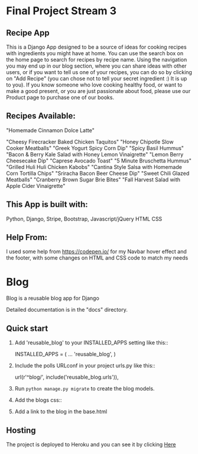 
# Final Project Stream 3


## Recipe App

This is a Django App designed to be a source of ideas for cooking recipes with ingredients you might have at home.
You can use the search box on the home page to search for recipes by recipe name. Using the navigation you
may end up in our blog section, where you can share ideas with other users, or if you want to tell us one of your recipes,
you can do so by clicking on "Add Recipe" (you can chose not to tell your secret ingredient :) It is up to you).
If you know someone who love cooking healthy food, or want to make a good present, or you are just passionate about food, please
use our Product page to purchase one of our books.


## Recipes Available:

"Homemade Cinnamon Dolce Latte"

"Cheesy Firecracker Baked Chicken Taquitos"
"Honey Chipotle Slow Cooker Meatballs"
"Greek Yogurt Spicy Corn Dip"
"Spicy Basil Hummus"
"Bacon & Berry Kale Salad with Honey Lemon Vinaigrette"
"Lemon Berry Cheesecake Dip"
"Caprese Avocado Toast"
"5 Minute Bruschetta Hummus"
"Grilled Huli Huli Chicken Kabobs"
"Cantina Style Salsa with Homemade Corn Tortilla Chips"
"Sriracha Bacon Beer Cheese Dip"
"Sweet Chili Glazed Meatballs"
"Cranberry Brown Sugar Brie Bites"
"Fall Harvest Salad with Apple Cider Vinaigrette"

## This App is built with:

Python,
Django,
Stripe,
Bootstrap,
Javascript/jQuery
HTML
CSS

## Help From:


I used some help from https://codepen.io/ for my Navbar hover effect and the footer, with some changes on HTML and CSS code to match my needs


# Blog


Blog is a reusable blog app for Django

Detailed documentation is in the "docs" directory.

## Quick start


1. Add 'reusable_blog' to your INSTALLED_APPS setting like this::

    INSTALLED_APPS = (
        ...
        'reusable_blog',
    )

2. Include the polls URLconf in your project urls.py like this::

    url(r'^blog/', include('reusable_blog.urls')),

3. Run `python manage.py migrate` to create the blog models.

4. Add the blogs css::
    <link rel="stylesheet" href="{% static "css/blog.css" %}">

5. Add a link to the blog in the base.html


## Hosting


The project is deployed to Heroku and you can see it by clicking [Here](https://food-recipe-app.herokuapp.com/)
